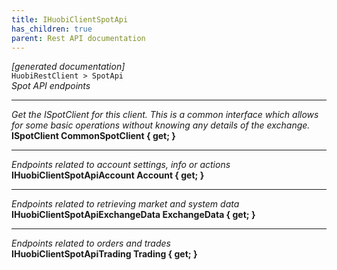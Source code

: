 ```yaml
---
title: IHuobiClientSpotApi
has_children: true
parent: Rest API documentation
---
```

*[generated documentation]*  
`HuobiRestClient > SpotApi`  
*Spot API endpoints*
  
***
*Get the ISpotClient for this client. This is a common interface which allows for some basic operations without knowing any details of the exchange.*  
**ISpotClient CommonSpotClient { get; }**  
***
*Endpoints related to account settings, info or actions*  
**IHuobiClientSpotApiAccount Account { get; }**  
***
*Endpoints related to retrieving market and system data*  
**IHuobiClientSpotApiExchangeData ExchangeData { get; }**  
***
*Endpoints related to orders and trades*  
**IHuobiClientSpotApiTrading Trading { get; }**  
